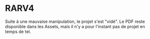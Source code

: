 # RARV4
 
Suite à une mauvaise manipulation, le projet s'est "vidé".
Le PDF reste disponible dans les Assets, mais il n'y a pour l'instant pas de projet en temps de tel.
